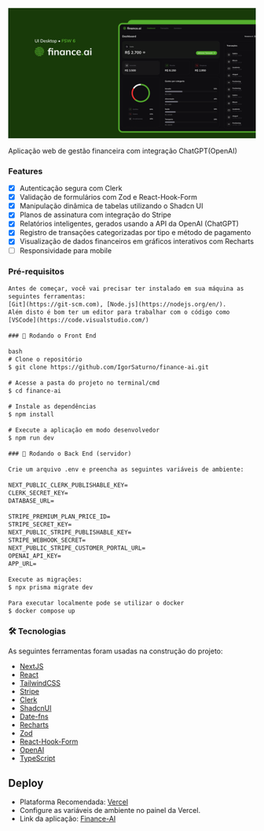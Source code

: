 <img src="./public/Capa.png" alt="Finance-Ai Dashboard" border="0" />

Aplicação web de gestão financeira com integração ChatGPT(OpenAI)

### Features

- [x] Autenticação segura com Clerk
- [x] Validação de formulários com Zod e React-Hook-Form
- [x] Manipulação dinâmica de tabelas utilizando o Shadcn UI
- [x] Planos de assinatura com integração do Stripe
- [x] Relatórios inteligentes, gerados usando a API da OpenAI (ChatGPT)
- [x] Registro de transações categorizadas por tipo e método de pagamento
- [x] Visualização de dados financeiros em gráficos interativos com Recharts
- [ ] Responsividade para mobile

### Pré-requisitos

```
Antes de começar, você vai precisar ter instalado em sua máquina as seguintes ferramentas:
[Git](https://git-scm.com), [Node.js](https://nodejs.org/en/).
Além disto é bom ter um editor para trabalhar com o código como [VSCode](https://code.visualstudio.com/)

### 🎲 Rodando o Front End

bash
# Clone o repositório
$ git clone https://github.com/IgorSaturno/finance-ai.git

# Acesse a pasta do projeto no terminal/cmd
$ cd finance-ai

# Instale as dependências
$ npm install

# Execute a aplicação em modo desenvolvedor
$ npm run dev

### 🎲 Rodando o Back End (servidor)

Crie um arquivo .env e preencha as seguintes variáveis de ambiente:

NEXT_PUBLIC_CLERK_PUBLISHABLE_KEY=
CLERK_SECRET_KEY=
DATABASE_URL=

STRIPE_PREMIUM_PLAN_PRICE_ID=
STRIPE_SECRET_KEY=
NEXT_PUBLIC_STRIPE_PUBLISHABLE_KEY=
STRIPE_WEBHOOK_SECRET=
NEXT_PUBLIC_STRIPE_CUSTOMER_PORTAL_URL=
OPENAI_API_KEY=
APP_URL=

Execute as migrações:
$ npx prisma migrate dev

Para executar localmente pode se utilizar o docker
$ docker compose up
```

### 🛠 Tecnologias

As seguintes ferramentas foram usadas na construção do projeto:

- [NextJS](https://nextjs.org/)
- [React](https://react.dev/)
- [TailwindCSS](https://tailwindcss.com/)
- [Stripe](https://stripe.com/br)
- [Clerk](https://clerk.com/)
- [ShadcnUI](https://ui.shadcn.com/)
- [Date-fns](https://date-fns.org/)
- [Recharts](https://recharts.org/en-US/)
- [Zod](https://zod.dev/)
- [React-Hook-Form](https://www.react-hook-form.com/)
- [OpenAI](https://openai.com/api/)
- [TypeScript](https://www.typescriptlang.org/)

## Deploy

- Plataforma Recomendada: [Vercel](https://vercel.com/)
- Configure as variáveis de ambiente no painel da Vercel.
- Link da aplicação: [Finance-AI](https://finance-ai-two-dun.vercel.app/login)
